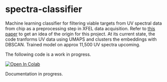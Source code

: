 # spectra-classifier
Machine learning classifier for filtering viable targets from UV spectral data from chip as a preprocessing step in XFEL data acquisition. Refer to [this paper](https://scripts.iucr.org/cgi-bin/paper?gm5046) to get an idea of the origin for this project. At its current state, the code tranforms UV data using UMAPS and clusters the embeddings with DBSCAN. Trained model on approx 11,500 UV spectra upcoming.

The following code is a work in progress.

[![Open In Colab](https://colab.research.google.com/assets/colab-badge.svg)](https://colab.research.google.com/github/remiBoudreau/spectra-classifier/blob/main/spectra_classifier.ipynb)

Documentation in progress.
